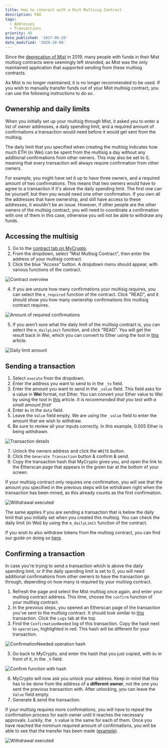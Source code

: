 ```yaml
---
title: How to interact with a Mist Multisig Contract
description: FAQ
tags:
  - Addresses
  - Transactions
priority: 40
date_published: '2017-06-20'
date_modified: '2020-10-08'
---
```


Since the [deprecation of Mist](https://medium.com/@avsa/sunsetting-mist-da21c8e943d2) in 2019, many people with funds in their Mist multisig contracts were seemingly left stranded, as Mist was the only maintained application that supported sending from these multisig contracts.

As Mist is no longer maintained, it is no longer recommended to be used. If you wish to manually transfer funds out of your Mist multisig contract, you can use the following instructions to do so.

## Ownership and daily limits

When you initially set up your multisig through Mist, it asked you to enter a list of owner addresses, a daily spending limit, and a required amount of confirmations a transaction would need before it would get sent from the multisig.

The daily limit that you specified when creating the multisig indicates how much ETH (in Wei) can be spent from the multisig a day without any additional confirmations from other owners. This may also be set to 0, meaning that every transaction will always require confirmation from other owners.

For example, you might have set it up to have three owners, and a required amount of two confirmations. This means that two owners would have to agree to a transaction if it's above the daily spending limit. The first one can be yourself, but then you would need one other confirmation. If you own all the addresses that have ownership, and still have access to these addresses, it wouldn't be an issue. However, if other people are the other owners of the multisig contract, you will need to coordinate a confirmation with one of them in this case, otherwise you will not be able to withdraw any funds.

## Accessing the multisig

1. Go to the [contract tab on MyCrypto](https://mycrypto.com/contracts/interact).
2. From the dropdown, select "Mist Multisig Contract", then enter the address of your multisig contract.
3. Click the blue "Access" button. A dropdown menu should appear, with various functions of the contract.

![Contract overview](../../assets/how-to/sending/how-to-interact-with-a-multisig-contract/access-multisig.png)

4. If you are unsure how many confirmations your multisig requires, you can select the `m_required` function of the contract. Click "READ", and it should show you how many ownership confirmations this multisig contract requires.

![Amount of required confirmations](../../assets/how-to/sending/how-to-interact-with-a-multisig-contract/read-required.png)

5. If you aren't sure what the daily limit of the multisig contract is, you can select the `m_dailyLimit` function, and click "READ". You will get the result back in Wei, which you can convert to Ether using the tool in [this](/general-knowledge/ethereum-blockchain/what-are-the-different-units-used-in-ethereum) article.

![Daily limit amount](../../assets/how-to/sending/how-to-interact-with-a-multisig-contract/read-dailylimit.png)

## Sending a transaction

1. Select `execute` from the dropdown.
2. Enter the address you want to send to in the `_to` field.
3. Enter the amount you want to send in the `_value` field. This field asks for a value in **Wei** format, not Ether. You can convert your Ether value to Wei by using the tool in [this](/general-knowledge/ethereum-blockchain/what-are-the-different-units-used-in-ethereum) article. _It is recommended that you test with a small amount first!_
4. Enter `0x` in the `data` field.
5. Leave the `Value` field empty. We are using the `_value` field to enter the amount that we wish to withdraw.
6. Be sure to review all your inputs correctly. In this example, 0.005 Ether is being withdrawn.

![Transaction details](../../assets/how-to/sending/how-to-interact-with-a-multisig-contract/transaction-details.png)

7. Unlock the owners address and click the `WRITE` button.
8. Click the `Generate Transaction` button & confirm & send.
9. Copy the transaction hash that MyCrypto gives you, and open the link to the Etherscan page that appears in the green bar at the bottom of your screen.

If your multisig contract only requires one confirmation, you will see that the amount you specified in the previous steps will be withdrawn right when the transaction has been mined, as this already counts as the first confirmation.

![Withdrawal executed](../../assets/how-to/sending/how-to-interact-with-a-multisig-contract/withdrawal-success-no-confirm.png)

The same applies if you are sending a transaction that is below the daily limit that you initially set when you created this multisig. You can check the daily limit (in Wei) by using the `m_dailyLimit` function of the contract.

If you wish to also withdraw tokens from the multisig contract, you can find our guide on doing so [here](/how-to/sending/how-to-send-tokens-from-a-multisig-contract).

## Confirming a transaction

In case you're trying to send a transaction which is above the daily spending limit, or if the daily spending limit is set to 0, you will need additional confirmations from other owners to have the transaction go through, depending on how many is required by your multisig contract.

1. Refresh the page and select the Mist multisig once again, and enter your multisig contract address. This time, choose the `confirm` function of your multisig contract.
2. In the previous steps, you opened an Etherscan page of the transaction you've sent to the multisig contract. It should look similar to [this](https://etherscan.io/tx/0x0c643a1ae66637217f24791df05071c7849941a1231cf9fa2a0daf145da833e3) transaction. Click the `Logs` tab at the top.
3. Find the `ConfirmationNeeded` log of this transaction. Copy the hash next to `operation`, highlighted in red. This hash will be different for your transaction.

![ConfirmationNeeded operation hash](../../assets/how-to/sending/how-to-interact-with-a-multisig-contract/confirmationneeded-operation-hash.png)

5. Go back to MyCrypto, and enter the hash that you just copied, with `0x` in front of it, in the `_h` field.

![Confirm function with hash](../../assets/how-to/sending/how-to-interact-with-a-multisig-contract/confirm-hash-field.png)

6. MyCrypto will now ask you unlock your address. Keep in mind that this has to be done from the address of a **different owner**, not the one you sent the previous transaction with. After unlocking, you can leave the `Value` field empty.
7. Generate & send the transaction.

If your multisig requires more confirmations, you will have to repeat the confirmation process for each owner until it reaches the necessary approvals. Luckily, the `_h` value is the same for each of them. Once you have reached the minimum required amount of confirmations, you will be able to see that the transfer has been made ([example](https://etherscan.io/tx/0x47e4cc8748e296d9b5d85ebd9bd705177bb1940517b084a2efcca11feeb2391d)).

![Withdrawal executed](../../assets/how-to/sending/how-to-interact-with-a-multisig-contract/withdrawal-success-after-confirm.png)
